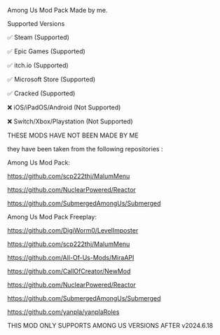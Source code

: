 Among Us Mod Pack Made by me.

Supported Versions

✅ Steam (Supported)

✅ Epic Games (Supported)

✅ itch.io (Supported)

✅ Microsoft Store (Supported)

✅ Cracked (Supported)

❌ iOS/iPadOS/Android (Not Supported)

❌ Switch/Xbox/Playstation (Not Supported)

THESE MODS HAVE NOT BEEN MADE BY ME

they have been taken from the following repositories :

Among Us Mod Pack:

https://github.com/scp222thj/MalumMenu

https://github.com/NuclearPowered/Reactor

https://github.com/SubmergedAmongUs/Submerged

Among Us Mod Pack Freeplay:

https://github.com/DigiWorm0/LevelImposter

https://github.com/scp222thj/MalumMenu

https://github.com/All-Of-Us-Mods/MiraAPI

https://github.com/CallOfCreator/NewMod

https://github.com/NuclearPowered/Reactor

https://github.com/SubmergedAmongUs/Submerged

https://github.com/yanpla/yanplaRoles

THIS MOD ONLY SUPPORTS AMONG US VERSIONS AFTER v2024.6.18
